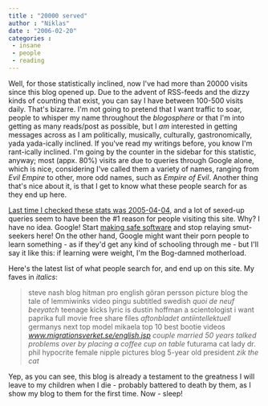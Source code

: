```yaml
---
title : "20000 served"
author : "Niklas"
date : "2006-02-20"
categories : 
 - insane
 - people
 - reading
---
```


Well, for those statistically inclined, now I've had more than 20000 visits since this blog opened up. Due to the advent of RSS-feeds and the dizzy kinds of counting that exist, you can say I have between 100-500 visits daily. That's bizarre. I'm not going to pretend that I want traffic to soar, people to whisper my name throughout the _blogosphere_ or that I'm into getting as many reads/post as possible, but I _am_ interested in getting messages across as I am politically, musically, culturally, gastronomically, yada yada-ically inclined. If you've read my writings before, you know I'm rant-ically inclined. I'm going by the counter in the sidebar for this statistic, anyway; most (appx. 80%) visits are due to queries through Google alone, which is nice, considering I've called them a variety of names, ranging from _Evil Empire_ to other, more odd names, such as _Empire of Evil_. Another thing that's nice about it, is that I get to know what these people search for as they end up here.

[Last time I checked these stats was 2005-04-04](https://niklasblog.com/?p=559), and a lot of sexed-up queries seem to have been the #1 reason for people visiting this site. Why? I have no idea. Google! Start [making safe software](http://news.com.com/Google+admits+Desktop+security+risk/2100-1002_3-6041338.html?) and stop relaying smut-seekers here! On the other hand, Google might want their porn people to learn something - as if they'd get any kind of schooling through me - but I'll say it like this: if learning were weight, I'm the Bog-damned motherload.

Here's the latest list of what people search for, and end up on this site. My faves in _italics_:

> steve nash blog hitman pro english göran persson picture blog the tale of lemmiwinks video pingu subtitled swedish _quoi de neuf beeyatch_ teenage kicks lyric is dustin hoffman a scientologist i want paprika full movie free share files _aftonbladet antiintellektuell_ germanys next top model mikaela top 10 best bootie videos _www.migrationsverket.se/english.jsp_ _couple married 50 years talked problems over by placing a coffee cup on table_ futurama cat lady dr. phil hypocrite female nipple pictures blog 5-year old president _zik the cat_

Yep, as you can see, this blog is already a testament to the greatness I will leave to my children when I die - probably battered to death by them, as I show my blog to them for the first time. Now - sleep!
